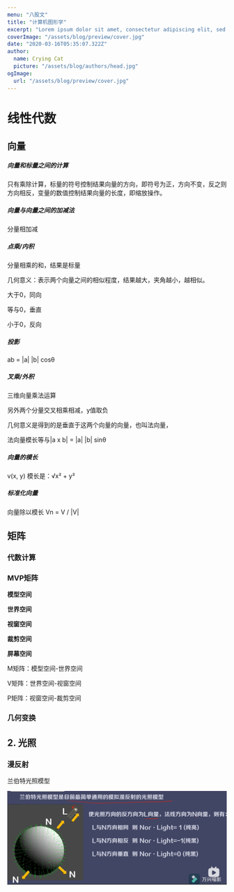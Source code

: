 ```yaml
---
menu: "八股文"
title: "计算机图形学"
excerpt: "Lorem ipsum dolor sit amet, consectetur adipiscing elit, sed do eiusmod tempor incididunt ut labore et dolore magna aliqua. Praesent elementum facilisis leo vel fringilla est ullamcorper eget. At imperdiet dui accumsan sit amet nulla facilities morbi tempus."
coverImage: "/assets/blog/preview/cover.jpg"
date: "2020-03-16T05:35:07.322Z"
author:
  name: Crying Cat
  picture: "/assets/blog/authors/head.jpg"
ogImage:
  url: "/assets/blog/preview/cover.jpg"
---
```


# 线性代数

## 向量

##### 向量和标量之间的计算

只有乘除计算，标量的符号控制结果向量的方向，即符号为正，方向不变，反之则方向相反，变量的数值控制结果向量的长度，即缩放操作。

##### 向量与向量之间的加减法

分量相加减

##### 点乘/内积

分量相乘的和，结果是标量

几何意义：表示两个向量之间的相似程度，结果越大，夹角越小，越相似。

大于0，同向

等与0，垂直

小于0，反向

##### 投影

ab = |a| |b| cosθ

##### 叉乘/外积

三维向量乘法运算

另外两个分量交叉相乘相减，y值取负

几何意义是得到的是垂直于这两个向量的向量，也叫法向量，

法向量模长等与|a x b| = |a| |b| sinθ

##### 向量的模长

v(x, y) 模长是：√x² + y²

##### 标准化向量

向量除以模长 Vn = V / |V|

## 矩阵

### 代数计算

### MVP矩阵

**模型空间**

**世界空间**

**视窗空间**

**裁剪空间**

**屏幕空间**

M矩阵：模型空间-世界空间

V矩阵：世界空间-视窗空间

P矩阵：视窗空间-裁剪空间

### 几何变换

## 2. 光照

### 漫反射

兰伯特光照模型

![image-20221120215618386](../assets/image-20221120215618386.png)
